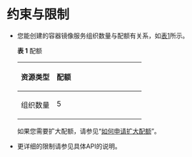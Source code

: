 # 约束与限制<a name="swr_02_0104"></a>

-   您能创建的容器镜像服务组织数量与配额有关系，如[表1](#table1038894018383)所示。

    **表 1**  配额

    <a name="table1038894018383"></a>
    <table><thead align="left"><tr id="row73901640163813"><th class="cellrowborder" valign="top" width="28.799999999999997%" id="mcps1.2.3.1.1"><p id="p7390184073812"><a name="p7390184073812"></a><a name="p7390184073812"></a>资源类型</p>
    </th>
    <th class="cellrowborder" valign="top" width="71.2%" id="mcps1.2.3.1.2"><p id="p639044017387"><a name="p639044017387"></a><a name="p639044017387"></a>配额</p>
    </th>
    </tr>
    </thead>
    <tbody><tr id="row103901940113817"><td class="cellrowborder" valign="top" width="28.799999999999997%" headers="mcps1.2.3.1.1 "><p id="p8390194015383"><a name="p8390194015383"></a><a name="p8390194015383"></a>组织数量</p>
    </td>
    <td class="cellrowborder" valign="top" width="71.2%" headers="mcps1.2.3.1.2 "><p id="p19390204083811"><a name="p19390204083811"></a><a name="p19390204083811"></a>5</p>
    </td>
    </tr>
    </tbody>
    </table>

    如果您需要扩大配额，请参见“[如何申请扩大配额](https://support.huaweicloud.com/usermanual-iaas/zh-cn_topic_0040259342.html)”。

-   更详细的限制请参见具体API的说明。

